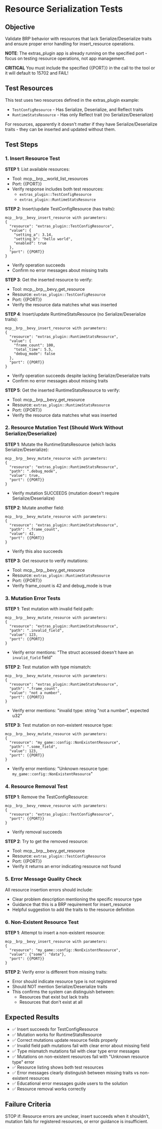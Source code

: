 # Resource Serialization Tests

## Objective
Validate BRP behavior with resources that lack Serialize/Deserialize traits and ensure proper error handling for insert_resource operations.

**NOTE**: The extras_plugin app is already running on the specified port - focus on testing resource operations, not app management.

**CRITICAL** You must include the specified {{PORT}} in the call to the tool or it will default to 15702 and FAIL!

## Test Resources
This test uses two resources defined in the extras_plugin example:
- `TestConfigResource` - Has Serialize, Deserialize, and Reflect traits
- `RuntimeStatsResource` - Has only Reflect trait (no Serialize/Deserialize)

For resources, apparently it doesn't matter if they have Serialize/Deserialize traits - they can be inserted and updated without them.

## Test Steps

### 1. Insert Resource Test
**STEP 1**: List available resources:
- Tool: mcp__brp__world_list_resources
- Port: {{PORT}}
- Verify response includes both test resources:
  - `extras_plugin::TestConfigResource`
  - `extras_plugin::RuntimeStatsResource`

**STEP 2**: Insert/update TestConfigResource (has traits):
```
mcp__brp__bevy_insert_resource with parameters:
{
  "resource": "extras_plugin::TestConfigResource",
  "value": {
    "setting_a": 3.14,
    "setting_b": "hello world",
    "enabled": true
  },
  "port": {{PORT}}
}
```
- Verify operation succeeds
- Confirm no error messages about missing traits

**STEP 3**: Get the inserted resource to verify:
- Tool: mcp__brp__bevy_get_resource
- Resource: `extras_plugin::TestConfigResource`
- Port: {{PORT}}
- Verify the resource data matches what was inserted

**STEP 4**: Insert/update RuntimeStatsResource (no Serialize/Deserialize traits):
```
mcp__brp__bevy_insert_resource with parameters:
{
  "resource": "extras_plugin::RuntimeStatsResource",
  "value": {
    "frame_count": 100,
    "total_time": 5.5,
    "debug_mode": false
  },
  "port": {{PORT}}
}
```
- Verify operation succeeds despite lacking Serialize/Deserialize traits
- Confirm no error messages about missing traits

**STEP 5**: Get the inserted RuntimeStatsResource to verify:
- Tool: mcp__brp__bevy_get_resource
- Resource: `extras_plugin::RuntimeStatsResource`
- Port: {{PORT}}
- Verify the resource data matches what was inserted

### 2. Resource Mutation Test (Should Work Without Serialize/Deserialize)
**STEP 1**: Mutate the RuntimeStatsResource (which lacks Serialize/Deserialize):
```
mcp__brp__bevy_mutate_resource with parameters:
{
  "resource": "extras_plugin::RuntimeStatsResource",
  "path": ".debug_mode",
  "value": true,
  "port": {{PORT}}
}
```
- Verify mutation SUCCEEDS (mutation doesn't require Serialize/Deserialize)

**STEP 2**: Mutate another field:
```
mcp__brp__bevy_mutate_resource with parameters:
{
  "resource": "extras_plugin::RuntimeStatsResource",
  "path": ".frame_count",
  "value": 42,
  "port": {{PORT}}
}
```
- Verify this also succeeds

**STEP 3**: Get resource to verify mutations:
- Tool: mcp__brp__bevy_get_resource
- Resource: `extras_plugin::RuntimeStatsResource`
- Port: {{PORT}}
- Verify frame_count is 42 and debug_mode is true

### 3. Mutation Error Tests
**STEP 1**: Test mutation with invalid field path:
```
mcp__brp__bevy_mutate_resource with parameters:
{
  "resource": "extras_plugin::RuntimeStatsResource",
  "path": ".invalid_field",
  "value": 123,
  "port": {{PORT}}
}
```
- Verify error mentions: "The struct accessed doesn't have an `invalid_field` field"

**STEP 2**: Test mutation with type mismatch:
```
mcp__brp__bevy_mutate_resource with parameters:
{
  "resource": "extras_plugin::RuntimeStatsResource",
  "path": ".frame_count",
  "value": "not a number",
  "port": {{PORT}}
}
```
- Verify error mentions: "invalid type: string \"not a number\", expected u32"

**STEP 3**: Test mutation on non-existent resource type:
```
mcp__brp__bevy_mutate_resource with parameters:
{
  "resource": "my_game::config::NonExistentResource",
  "path": ".some_field",
  "value": 123,
  "port": {{PORT}}
}
```
- Verify error mentions: "Unknown resource type: `my_game::config::NonExistentResource`"

### 4. Resource Removal Test
**STEP 1**: Remove the TestConfigResource:
```
mcp__brp__bevy_remove_resource with parameters:
{
  "resource": "extras_plugin::TestConfigResource",
  "port": {{PORT}}
}
```
- Verify removal succeeds

**STEP 2**: Try to get the removed resource:
- Tool: mcp__brp__bevy_get_resource
- Resource: `extras_plugin::TestConfigResource`
- Port: {{PORT}}
- Verify it returns an error indicating resource not found

### 5. Error Message Quality Check
All resource insertion errors should include:
- Clear problem description mentioning the specific resource type
- Guidance that this is a BRP requirement for insert_resource
- Helpful suggestion to add the traits to the resource definition

### 6. Non-Existent Resource Test
**STEP 1**: Attempt to insert a non-existent resource:
```
mcp__brp__bevy_insert_resource with parameters:
{
  "resource": "my_game::config::NonExistentResource",
  "value": {"some": "data"},
  "port": {{PORT}}
}
```

**STEP 2**: Verify error is different from missing traits:
- Error should indicate resource type is not registered
- Should NOT mention Serialize/Deserialize traits
- This confirms the system can distinguish between:
  - Resources that exist but lack traits
  - Resources that don't exist at all

## Expected Results
- ✅ Insert succeeds for TestConfigResource
- ✅ Mutation works for RuntimeStatsResource
- ✅ Correct mutations update resource fields properly
- ✅ Invalid field path mutations fail with clear error about missing field
- ✅ Type mismatch mutations fail with clear type error messages
- ✅ Mutations on non-existent resources fail with "Unknown resource type" error
- ✅ Resource listing shows both test resources
- ✅ Error messages clearly distinguish between missing traits vs non-existent resources
- ✅ Educational error messages guide users to the solution
- ✅ Resource removal works correctly

## Failure Criteria
STOP if: Resource errors are unclear, insert succeeds when it shouldn't, mutation fails for registered resources, or error guidance is insufficient.
